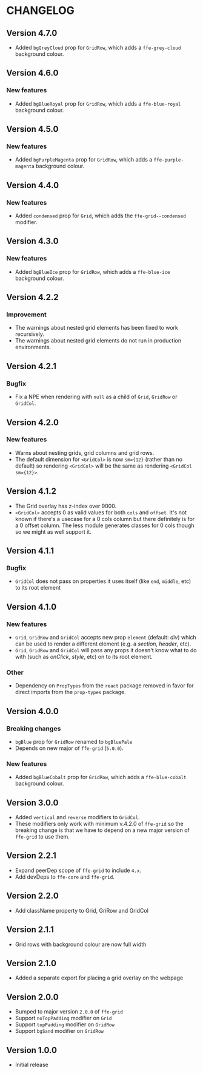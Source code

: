 # CHANGELOG

## Version 4.7.0
* Added `bgGreyCloud` prop for `GridRow`, which adds a `ffe-grey-cloud` background colour.

## Version 4.6.0

### New features
* Added `bgBlueRoyal` prop for `GridRow`, which adds a `ffe-blue-royal` background colour.

## Version 4.5.0

### New features
* Added `bgPurpleMagenta` prop for `GridRow`, which adds a `ffe-purple-magenta` background colour.

## Version 4.4.0

### New features
* Added `condensed` prop for `Grid`, which adds the `ffe-grid--condensed` modifier.

## Version 4.3.0

### New features
* Added `bgBlueIce` prop for `GridRow`, which adds a `ffe-blue-ice` background colour.

## Version 4.2.2

### Improvement
* The warnings about nested grid elements has been fixed to work recursively.
* The warnings about nested grid elements do not run in production environments.

## Version 4.2.1

### Bugfix
* Fix a NPE when rendering with `null` as a child of `Grid`, `GridRow` or `GridCol`.

## Version 4.2.0

### New features
* Warns about nesting grids, grid columns and grid rows.
* The default dimension for `<GridCol>` is now `sm={12}` (rather than no default) so rendering `<GridCol>` will be the same as rendering `<GridCol sm={12}>`.

## Version 4.1.2
* The Grid overlay has z-index over 9000.
* `<GridCol>` accepts 0 as valid values for both `cols` and `offset`. It's not known if there's a usecase for a 0 cols column but there definitely is for a 0 offset column. The less module generates classes for 0 cols though so we might as well support it.

## Version 4.1.1

### Bugfix
* `GridCol` does not pass on properties it uses itself (like `end`, `middle`, etc) to its root element

## Version 4.1.0

### New features
* `Grid`, `GridRow` and `GridCol` accepts new prop `element` (default: _div_) which can be used to render a different
element (e.g. a _section_, _header_, etc).
* `Grid`, `GridRow` and `GridCol` will pass any props it doesn't know what to do with (such as _onClick_, _style_, etc) on to its root element.

### Other
* Dependency on `PropTypes` from the `react` package removed in favor for direct imports from the `prop-types` package.

## Version 4.0.0

### Breaking changes
* `bgBlue` prop for `GridRow` renamed to `bgBluePale`
* Depends on new major of `ffe-grid` (`5.0.0`).

### New features
* Added `bgBlueCobalt` prop for `GridRow`, which adds a `ffe-blue-cobalt` background colour.

## Version 3.0.0
* Added `vertical` and `reverse` modifiers to `GridCol`.
* These modifiers only work with minimum v.4.2.0 of `ffe-grid` so the breaking change is that we have to
depend on a new major version of `ffe-grid` to use them.

## Version 2.2.1
* Expand peerDep scope of `ffe-grid` to include `4.x`.
* Add devDeps to `ffe-core` and `ffe-grid`.

## Version 2.2.0
* Add className property to Grid, GriRow and GridCol

## Version 2.1.1
* Grid rows with background colour are now full width

## Version 2.1.0
* Added a separate export for placing a grid overlay on the webpage

## Version 2.0.0
* Bumped to major version `2.0.0` of `ffe-grid`
* Support `noTopPadding` modifier on `Grid`
* Support `topPadding` modifier on `GridRow`
* Support `bgSand` modifier on `GridRow`

## Version 1.0.0
* Initial release
